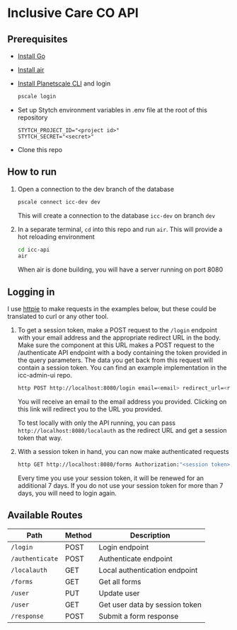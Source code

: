 # Inclusive Care CO API

## Prerequisites

- [Install Go](https://golang.org/doc/install)
- [Install air](https://github.com/cosmtrek/air#installation)
- [Install Planetscale CLI](https://docs.planetscale.com/reference/planetscale-environment-setup) and login

  ```sh
  pscale login
  ```

- Set up Stytch environment variables in .env file at the root of this repository

  ```env
  STYTCH_PROJECT_ID="<project id>"
  STYTCH_SECRET="<secret>"
  ```

- Clone this repo

## How to run

1. Open a connection to the dev branch of the database

   ```sh
   pscale connect icc-dev dev
   ```

   This will create a connection to the database `icc-dev` on branch `dev`

1. In a separate terminal, `cd` into this repo and run `air`. This will provide a hot reloading environment

   ```sh
   cd icc-api
   air
   ```

   When air is done building, you will have a server running on port 8080

## Logging in

I use [httpie](https://httpie.io/cli) to make requests in the examples below, but these could be translated to curl or any other tool.

1. To get a session token, make a POST request to the `/login` endpoint with your email address and the appropriate redirect URL in the body. Make sure the component at this URL makes a POST request to the /authenticate API endpoint with a body containing the token provided in the query parameters. The data you get back from this request will contain a session token. You can find an example implementation in the icc-admin-ui repo.

   ```sh
   http POST http://localhost:8080/login email=<email> redirect_url=<redirect url>
   ```

   You will receive an email to the email address you provided. Clicking on this link will redirect you to the URL you provided.

   To test locally with only the API running, you can pass `http://localhost:8080/localauth` as the redirect URL and get a session token that way.

1. With a session token in hand, you can now make authenticated requests

   ```sh
   http GET http://localhost:8080/forms Authorization:"<session token>"
   ```

   Every time you use your session token, it will be renewed for an additional 7 days. If you do not use your session token for more than 7 days, you will need to login again.

## Available Routes

| Path            | Method | Description                    |
| --------------- | ------ | ------------------------------ |
| `/login`        | POST   | Login endpoint                 |
| `/authenticate` | POST   | Authenticate endpoint          |
| `/localauth`    | GET    | Local authentication endpoint  |
| `/forms`        | GET    | Get all forms                  |
| `/user`         | PUT    | Update user                    |
| `/user`         | GET    | Get user data by session token |
| `/response`     | POST   | Submit a form response         |
